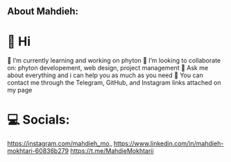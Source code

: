 ## About Mahdieh: 

# 🥰 Hi
🐍 I’m currently learning and working on phyton
🧠 I’m looking to collaborate on: phyton developement, web design, project management
📖 Ask me about everything and i can help you as much as you need 
🔗 You can contact me through the Telegram, GitHub, and Instagram links attached on my page

# 💻 Socials:
https://instagram.com/mahdieh_mo_
https://www.linkedin.com/in/mahdieh-mokhtari-60836b279
https://t.me/MahdieMokhtarii
